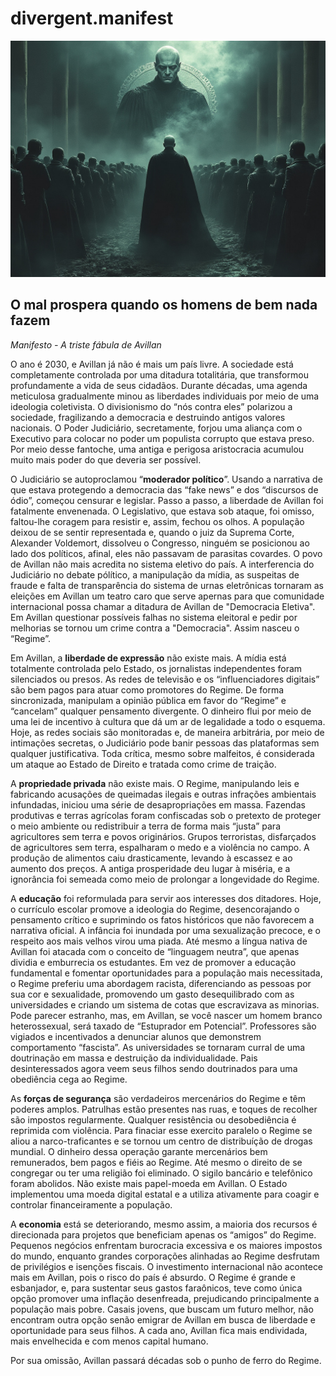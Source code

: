 # divergent.manifest
![Avillan Jude](../img/evil.png)

## O mal prospera quando os homens de bem nada fazem
_Manifesto - A triste fábula de Avillan_

O ano é 2030, e Avillan já não é mais um país livre. A sociedade está completamente controlada por uma ditadura totalitária, que transformou profundamente a vida de seus cidadãos. Durante décadas, uma agenda meticulosa gradualmente minou as liberdades individuais por meio de uma ideologia coletivista. O divisionismo do “nós contra eles” polarizou a sociedade, fragilizando a democracia e destruindo antigos valores nacionais. O Poder Judiciário, secretamente, forjou uma aliança com o Executivo para colocar no poder um populista corrupto que estava preso. Por meio desse fantoche, uma antiga e perigosa aristocracia acumulou muito mais poder do que deveria ser possível.

O Judiciário se autoproclamou “__moderador político__”. Usando a narrativa de que estava protegendo a democracia das “fake news” e dos “discursos de ódio”, começou censurar e legislar. Passo a passo, a liberdade de Avillan foi fatalmente envenenada. O Legislativo, que estava sob ataque, foi omisso, faltou-lhe coragem para resistir e, assim, fechou os olhos. A população deixou de se sentir representada e, quando o juiz da Suprema Corte, Alexander Voldemort, dissolveu o Congresso, ninguém se posicionou ao lado dos políticos, afinal, eles não passavam de parasitas covardes. O povo de Avillan não mais acredita no sistema eletivo do país. A interferencia do Judiciário no debate pólítico, a manipulação da mídia, as suspeitas de fraude e falta de transparência do sistema de urnas eletrônicas tornaram as eleições em Avillan um teatro caro que serve apernas para que comunidade internacional possa chamar a ditadura de Avillan de "Democracia Eletiva". Em Avillan questionar possíveis falhas no sistema eleitoral e pedir por melhorias se tornou um crime contra a "Democracia". Assim nasceu o “Regime”.

Em Avillan, a __liberdade de expressão__ não existe mais. A mídia está totalmente controlada pelo Estado, os jornalistas independentes foram silenciados ou presos. As redes de televisão e os “influenciadores digitais” são bem pagos para atuar como promotores do Regime. De forma sincronizada, manipulam a opinião pública em favor do “Regime” e “cancelam” qualquer pensamento divergente. O dinheiro flui por meio de uma lei de incentivo à cultura que dá um ar de legalidade a todo o esquema. Hoje, as redes sociais são monitoradas e, de maneira arbitrária, por meio de intimações secretas, o Judiciário pode banir pessoas das plataformas sem qualquer justificativa. Toda crítica, mesmo sobre malfeitos, é considerada um ataque ao Estado de Direito e tratada como crime de traição.

A __propriedade privada__ não existe mais. O Regime, manipulando leis e fabricando acusações de queimadas ilegais e outras infrações ambientais infundadas, iniciou uma série de desapropriações em massa. Fazendas produtivas e terras agrícolas foram confiscadas sob o pretexto de proteger o meio ambiente ou redistribuir a terra de forma mais “justa” para agricultores sem terra e povos originários. Grupos terroristas, disfarçados de agricultores sem terra, espalharam o medo e a violência no campo. A produção de alimentos caiu drasticamente, levando à escassez e ao aumento dos preços. A antiga prosperidade deu lugar à miséria, e a ignorância foi semeada como meio de prolongar a longevidade do Regime.

A __educação__ foi reformulada para servir aos interesses dos ditadores. Hoje, o currículo escolar promove a ideologia do Regime, desencorajando o pensamento crítico e suprimindo os fatos históricos que não favorecem a narrativa oficial. A infância foi inundada por uma sexualização precoce, e o respeito aos mais velhos virou uma piada. Até mesmo a língua nativa de Avillan foi atacada com o conceito de “linguagem neutra”, que apenas dividia e emburrecia os estudantes. Em vez de promover a educação fundamental e fomentar oportunidades para a população mais necessitada, o Regime preferiu uma abordagem racista, diferenciando as pessoas por sua cor e sexualidade, promovendo um gasto desequilibrado com as universidades e criando um sistema de cotas que escravizava as minorias. Pode parecer estranho, mas, em Avillan, se você nascer um homem branco heterossexual, será taxado de “Estuprador em Potencial”. Professores são vigiados e incentivados a denunciar alunos que demonstrem comportamento “fascista”. As universidades se tornaram curral de uma doutrinação em massa e destruição da individualidade. Pais desinteressados agora veem seus filhos sendo doutrinados para uma obediência cega ao Regime.

As __forças de segurança__ são verdadeiros mercenários do Regime e têm poderes amplos. Patrulhas estão presentes nas ruas, e toques de recolher são impostos regularmente. Qualquer resistência ou desobediência é reprimida com violência. Para finaciar esse exercito paralelo o Regime se aliou a narco-traficantes e se tornou um centro de distribuíção de drogas mundial. O dinheiro dessa operação garante mercenários bem remunerados, bem pagos e fiéis ao Regime. Até mesmo o direito de se congregar ou ter uma religião foi eliminado. O sigilo bancário e telefônico foram abolidos. Não existe mais papel-moeda em Avillan. O Estado implementou uma moeda digital estatal e a utiliza ativamente para coagir e controlar financeiramente a população.

A __economia__ está se deteriorando, mesmo assim, a maioria dos recursos é direcionada para projetos que beneficiam apenas os “amigos” do Regime. Pequenos negócios enfrentam burocracia excessiva e os maiores impostos do mundo, enquanto grandes corporações alinhadas ao Regime desfrutam de privilégios e isenções fiscais. O investimento internacional não acontece mais em Avillan, pois o risco do país é absurdo. O Regime é grande e esbanjador, e, para sustentar seus gastos faraônicos, teve como única opção promover uma inflação desenfreada, prejudicando principalmente a população mais pobre. Casais jovens, que buscam um futuro melhor, não encontram outra opção senão emigrar de Avillan em busca de liberdade e oportunidade para seus filhos. A cada ano, Avillan fica mais endividada, mais envelhecida e com menos capital humano.

Por sua omissão, Avillan passará décadas sob o punho de ferro do Regime.
